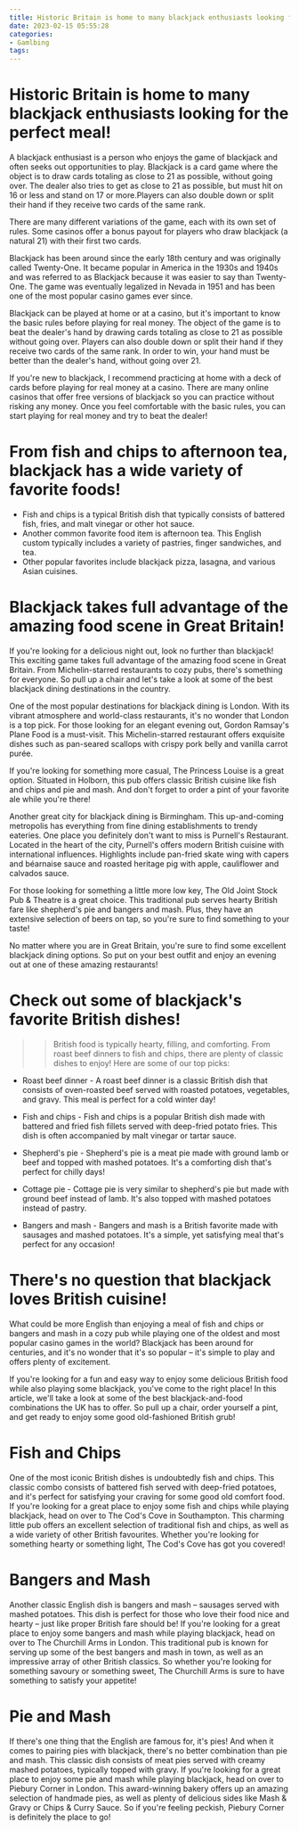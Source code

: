 ```yaml
---
title: Historic Britain is home to many blackjack enthusiasts looking for the perfect meal!
date: 2023-02-15 05:55:28
categories:
- Gamlbing
tags:
---
```



#  Historic Britain is home to many blackjack enthusiasts looking for the perfect meal!

A blackjack enthusiast is a person who enjoys the game of blackjack and often seeks out opportunities to play. Blackjack is a card game where the object is to draw cards totaling as close to 21 as possible, without going over. The dealer also tries to get as close to 21 as possible, but must hit on 16 or less and stand on 17 or more.Players can also double down or split their hand if they receive two cards of the same rank.

There are many different variations of the game, each with its own set of rules. Some casinos offer a bonus payout for players who draw blackjack (a natural 21) with their first two cards.

Blackjack has been around since the early 18th century and was originally called Twenty-One. It became popular in America in the 1930s and 1940s and was referred to as Blackjack because it was easier to say than Twenty-One. The game was eventually legalized in Nevada in 1951 and has been one of the most popular casino games ever since.

Blackjack can be played at home or at a casino, but it's important to know the basic rules before playing for real money. The object of the game is to beat the dealer's hand by drawing cards totaling as close to 21 as possible without going over. Players can also double down or split their hand if they receive two cards of the same rank. In order to win, your hand must be better than the dealer's hand, without going over 21.

If you're new to blackjack, I recommend practicing at home with a deck of cards before playing for real money at a casino. There are many online casinos that offer free versions of blackjack so you can practice without risking any money. Once you feel comfortable with the basic rules, you can start playing for real money and try to beat the dealer!

#  From fish and chips to afternoon tea, blackjack has a wide variety of favorite foods!

- Fish and chips is a typical British dish that typically consists of battered fish, fries, and malt vinegar or other hot sauce. 
- Another common favorite food item is afternoon tea. This English custom typically includes a variety of pastries, finger sandwiches, and tea. 
- Other popular favorites include blackjack pizza, lasagna, and various Asian cuisines.

#  Blackjack takes full advantage of the amazing food scene in Great Britain!

If you're looking for a delicious night out, look no further than blackjack! This exciting game takes full advantage of the amazing food scene in Great Britain. From Michelin-starred restaurants to cozy pubs, there's something for everyone. So pull up a chair and let's take a look at some of the best blackjack dining destinations in the country.

One of the most popular destinations for blackjack dining is London. With its vibrant atmosphere and world-class restaurants, it's no wonder that London is a top pick. For those looking for an elegant evening out, Gordon Ramsay's Plane Food is a must-visit. This Michelin-starred restaurant offers exquisite dishes such as pan-seared scallops with crispy pork belly and vanilla carrot purée.

If you're looking for something more casual, The Princess Louise is a great option. Situated in Holborn, this pub offers classic British cuisine like fish and chips and pie and mash. And don't forget to order a pint of your favorite ale while you're there!

Another great city for blackjack dining is Birmingham. This up-and-coming metropolis has everything from fine dining establishments to trendy eateries. One place you definitely don't want to miss is Purnell's Restaurant. Located in the heart of the city, Purnell's offers modern British cuisine with international influences. Highlights include pan-fried skate wing with capers and béarnaise sauce and roasted heritage pig with apple, cauliflower and calvados sauce.

For those looking for something a little more low key, The Old Joint Stock Pub & Theatre is a great choice. This traditional pub serves hearty British fare like shepherd's pie and bangers and mash. Plus, they have an extensive selection of beers on tap, so you're sure to find something to your taste!

No matter where you are in Great Britain, you're sure to find some excellent blackjack dining options. So put on your best outfit and enjoy an evening out at one of these amazing restaurants!

#  Check out some of blackjack's favorite British dishes!

>>British food is typically hearty, filling, and comforting. From roast beef dinners to fish and chips, there are plenty of classic dishes to enjoy! Here are some of our top picks:

* Roast beef dinner - A roast beef dinner is a classic British dish that consists of oven-roasted beef served with roasted potatoes, vegetables, and gravy. This meal is perfect for a cold winter day!

* Fish and chips - Fish and chips is a popular British dish made with battered and fried fish fillets served with deep-fried potato fries. This dish is often accompanied by malt vinegar or tartar sauce.

* Shepherd's pie - Shepherd's pie is a meat pie made with ground lamb or beef and topped with mashed potatoes. It's a comforting dish that's perfect for chilly days!

* Cottage pie - Cottage pie is very similar to shepherd's pie but made with ground beef instead of lamb. It's also topped with mashed potatoes instead of pastry.

* Bangers and mash - Bangers and mash is a British favorite made with sausages and mashed potatoes. It's a simple, yet satisfying meal that's perfect for any occasion!

#  There's no question that blackjack loves British cuisine!

What could be more English than enjoying a meal of fish and chips or bangers and mash in a cozy pub while playing one of the oldest and most popular casino games in the world? Blackjack has been around for centuries, and it's no wonder that it's so popular – it's simple to play and offers plenty of excitement.

If you're looking for a fun and easy way to enjoy some delicious British food while also playing some blackjack, you've come to the right place! In this article, we'll take a look at some of the best blackjack-and-food combinations the UK has to offer. So pull up a chair, order yourself a pint, and get ready to enjoy some good old-fashioned British grub!

# Fish and Chips

One of the most iconic British dishes is undoubtedly fish and chips. This classic combo consists of battered fish served with deep-fried potatoes, and it's perfect for satisfying your craving for some good old comfort food. If you're looking for a great place to enjoy some fish and chips while playing blackjack, head on over to The Cod's Cove in Southampton. This charming little pub offers an excellent selection of traditional fish and chips, as well as a wide variety of other British favourites. Whether you're looking for something hearty or something light, The Cod's Cove has got you covered!

# Bangers and Mash

Another classic English dish is bangers and mash – sausages served with mashed potatoes. This dish is perfect for those who love their food nice and hearty – just like proper British fare should be! If you're looking for a great place to enjoy some bangers and mash while playing blackjack, head on over to The Churchill Arms in London. This traditional pub is known for serving up some of the best bangers and mash in town, as well as an impressive array of other British classics. So whether you're looking for something savoury or something sweet, The Churchill Arms is sure to have something to satisfy your appetite!

# Pie and Mash

If there's one thing that the English are famous for, it's pies! And when it comes to pairing pies with blackjack, there's no better combination than pie and mash. This classic dish consists of meat pies served with creamy mashed potatoes, typically topped with gravy. If you're looking for a great place to enjoy some pie and mash while playing blackjack, head on over to Piebury Corner in London. This award-winning bakery offers up an amazing selection of handmade pies, as well as plenty of delicious sides like Mash & Gravy or Chips & Curry Sauce. So if you're feeling peckish, Piebury Corner is definitely the place to go!